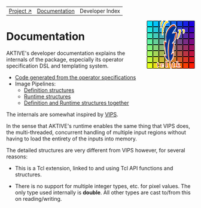 
||||
|---|---|---|
|[Project ↗](../../README.md)|[Documentation](../index.md)|Developer Index|

<img src='../assets/aktive-logo-128.png' style='float:right;'>

# Documentation

AKTIVE's developer documentation explains the internals of the package, especially its operator
specification DSL and templating system.

  - [Code generated from the operator specifications](generated-code.md)
  - Image Pipelines:
      - [Definition structures](definitions.md)
      - [Runtime structures](runtime.md)
      - [Definition and Runtime structures together](defrun.md)

The internals are somewhat inspired by [VIPS](https://www.libvips.org/).

In the sense that AKTIVE's runtime enables the same thing that VIPS does, the
multi-threaded, concurrent handling of multiple input regions without having
to load the entirety of the inputs into memory.

The detailed structures are very different from VIPS however, for several reasons:

  - This is a Tcl extension, linked to and using Tcl API functions and structures.

  - There is no support for multiple integer types, etc. for pixel values. The only type used
    internally is __double__. All other types are cast to/from this on reading/writing.

